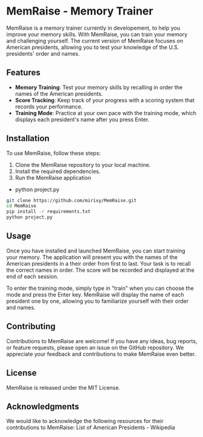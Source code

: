 # MemRaise - Memory Trainer

MemRaise is a memory trainer currently in developement, to help you improve your memory skills. With MemRaise, you can train your memory and challenging yourself. The current version of MemRaise focuses on American presidents, allowing you to test your knowledge of the U.S. presidents' order and names.

## Features

- **Memory Training**: Test your memory skills by recalling in order the names of the American presidents.
- **Score Tracking**: Keep track of your progress with a scoring system that records your performance.
- **Training Mode**: Practice at your own pace with the training mode, which displays each president's name after you press Enter.

## Installation

To use MemRaise, follow these steps:

1. Clone the MemRaise repository to your local machine.
2. Install the required dependencies.
3. Run the MemRaise application 
-   python project.py


```bash
git clone https://github.com/mirixy/MemRaise.git
cd MemRaise
pip install -r requirements.txt
python project.py
```

## Usage

Once you have installed and launched MemRaise, you can start training your memory. The application will present you with the names of the American presidents in a their order from first to last. Your task is to recall the correct names in order. The score will be recorded and displayed at the end of each session.

To enter the training mode, simply type in "train" when you can choose the mode and press the Enter key. MemRaise will display the name of each president one by one, allowing you to familiarize yourself with their order and names.

## Contributing

Contributions to MemRaise are welcome! If you have any ideas, bug reports, or feature requests, please open an issue on the GitHub repository. We appreciate your feedback and contributions to make MemRaise even better.


## License

MemRaise is released under the MIT License.


## Acknowledgments

We would like to acknowledge the following resources for their contributions to MemRaise:
List of American Presidents - Wikipedia
